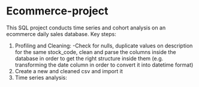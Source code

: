 # Ecommerce-project
This SQL project conducts time series and cohort analysis on an ecommerce daily sales database.
Key steps:
1. Profiling and Cleaning:
   -Check for nulls, duplicate values on description for the same stock_code, clean and parse the columns inside the database in order to        get the right structure inside them (e.g. transforming the date column in order to convert it into datetime 
    format)
2. Create a new and cleaned csv and import it
3. Time series analysis: 
